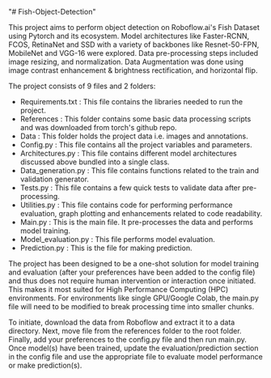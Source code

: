 "# Fish-Object-Detection"

This project aims to perform object detection on Roboflow.ai's Fish Dataset using Pytorch and its ecosystem. Model architectures like Faster-RCNN, FCOS, RetinaNet and SSD with a variety of backbones like Resnet-50-FPN, MobileNet and VGG-16 were explored. Data pre-processing steps included image resizing, and normalization. Data Augmentation was done using image contrast enhancement & brightness rectification, and horizontal flip.

The project consists of 9 files and 2 folders:
- Requirements.txt : This file contains the libraries needed to run the project.
- References : This folder contains some basic data processing scripts and was downloaded from torch's github repo.
- Data : This folder holds the project data i.e. images and annotations.
- Config.py : This file contains all the project variables and parameters.
- Architectures.py : This file contains different model architectures discussed above bundled into a single class.
- Data_generation.py : This file contains functions related to the train and validation generator.
- Tests.py : This file contains a few quick tests to validate data after pre-processing.
- Utilities.py : This file contains code for performing performance evaluation, graph plotting and enhancements related to code readability.
- Main.py : This is the main file. It pre-processes the data and performs model training.
- Model_evaluation.py : This file performs model evaluation.
- Prediction.py : This is the file for making prediction.

The project has been designed to be a one-shot solution for model training and evaluation (after your preferences have been added to the config file) and thus does not require human intervention or interaction once initiated. This makes it most suited for High Performance Computing (HPC) environments. For environments like single GPU/Google Colab, the main.py file will need to be modified to break processing time into smaller chunks.

To initiate, download the data from Roboflow and extract it to a data directory. Next, move file from the references folder to the root folder. Finally, add your preferences to the config.py file and then run main.py. Once model(s) have been trained, update the evaluation/prediction section in the config file and use the appropriate file to evaluate model performance or make prediction(s).
